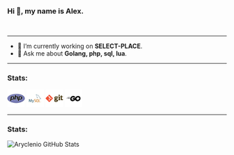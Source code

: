### Hi 👋, my name is Alex.
<img src="https://komarev.com/ghpvc/?username=V1merX&style=for-the-badge&color=blue" alt=""/>
<hr>

- 🔭 I’m currently working on <b>SELECT-PLACE</b>.
- 💬 Ask me about <b>Golang, php, sql, lua</b>.
<hr> 

### Stats:   <br/>
<code><img height="40" src="https://raw.githubusercontent.com/devicons/devicon/master/icons/php/php-original.svg"></code>
<code><img height="40" src="https://raw.githubusercontent.com/github/explore/80688e429a7d4ef2fca1e82350fe8e3517d3494d/topics/mysql/mysql.png"></code>
<code><img height="40" src="https://raw.githubusercontent.com/github/explore/80688e429a7d4ef2fca1e82350fe8e3517d3494d/topics/git/git.png"></code>
<code><img height="40" src="https://raw.githubusercontent.com/github/explore/80688e429a7d4ef2fca1e82350fe8e3517d3494d/topics/go/go.png"></code>
<hr>

### Stats:  
![Aryclenio GitHub Stats](https://github-readme-stats.vercel.app/api?username=V1merX&show_icons=true)

